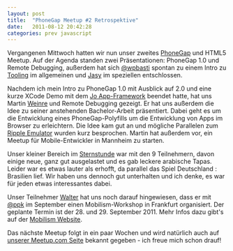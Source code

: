 ```yaml
---
layout: post
title:  "PhoneGap Meetup #2 Retrospektive"
date:   2011-08-12 20:42:28
categories: prev javascript
---
```

Vergangenen Mittwoch hatten wir nun unser zweites <a href="http://www.phonegap.com/" title="PhoneGap">PhoneGap</a> und HTML5 Meetup. Auf der Agenda standen zwei Präsentationen: <a href="http://www.meetup.com/PhoneGap-HTML5-Meetup-Rhein-Main/"></a>PhoneGap 1.0 und Remote Debugging, außerdem hat sich <a href="https://twitter.com/#!/wpbasti" title="@wpbasti">@wpbasti</a> spontan zu einem Intro zu <a href="http://en.wikipedia.org/wiki/Programming_tool" title="Tooling">Tooling</a> im allgemeinen und <a href="https://github.com/wpbasti/jasy" title="Jasy">Jasy</a> im speziellen entschlossen.

Nachdem ich mein Intro zu PhoneGap 1.0 mit Ausblick auf 2.0 und eine kurze XCode Demo mit dem <a href="http://joapp.com/" title="Jo App-Framework">Jo App-Framework</a> beendet hatte, hat uns Martin <a href="http://phonegap.github.com/weinre/">Weinre</a> und Remote Debugging gezeigt. Er hat uns außerdem die Idee zu seiner anstehenden Bachelor-Arbeit präsentiert. Dabei geht es um die Entwicklung eines PhoneGap-Polyfills um die Entwicklung von Apps im Browser zu erleichtern. Die Idee kam gut an und mögliche Parallelen zum <a href="http://ripple.tinyhippos.com/">Ripple Emulator</a> wurden kurz besprochen. Martin hat außerdem vor, ein Meetup für Mobile-Entwickler in Mannheim zu starten.

Unser kleiner Bereich im <a href="http://www.sternstunde-ffm.de/">Sternstunde</a> war mit den 9 Teilnehmern, davon einige neue, ganz gut ausgelastet und es gab leckere arabische Tapas. Leider war es etwas lauter als erhofft, da parallel das Spiel Deutschland : Brasilien lief. Wir haben uns dennoch gut unterhalten und ich denke, es war für jeden etwas interessantes dabei.

Unser Teilnehmer <a href="https://twitter.com/#!/wltrd">Walter</a> hat uns noch darauf hingewiesen, dass er mit <a href="https://twitter.com/#!/ppk">@ppk</a> im September einen Mobilism-Workshop in Frankfurt organisiert. Der geplante Termin ist der 28. und 29. September 2011. Mehr Infos dazu gibt's auf der <a href="http://mobilism.nl/workshops/frankfurt-sept-2011">Mobilism Website</a>.

Das nächste Meetup folgt in ein paar Wochen und wird natürlich auch auf <a href="http://www.meetup.com/PhoneGap-HTML5-Meetup-Rhein-Main/">unserer Meetup.com Seite</a> bekannt gegeben - ich freue mich schon drauf!
  